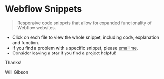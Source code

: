 # Webflow Snippets

> Responsive code snippets that allow for expanded functionality of Webflow websites.

* Click on each file to view the whole snippet, including code, explanation and function.
* If you find a problem with a specific snippet, please [email me](mailto:info@willgibson.net).
* Consider leaving a star if you find a project helpful!

Thanks!

Will Gibson
